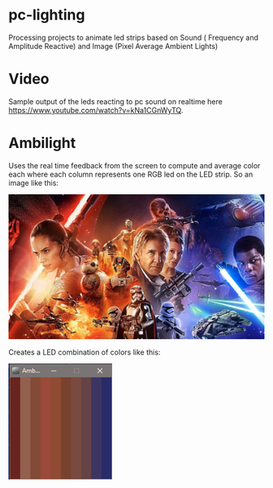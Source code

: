 # pc-lighting
Processing projects to animate led strips based on Sound ( Frequency and Amplitude Reactive) and Image (Pixel Average Ambient Lights)

# Video

Sample output of the leds reacting to pc sound on realtime here https://www.youtube.com/watch?v=kNa1CGnWyTQ.

# Ambilight

Uses the real time feedback from the screen to compute and average color each where each column represents one RGB led on the LED strip.
So an image like this:

![alt text](https://github.com/JohanpG/pc-lighting/blob/master/Ambilight/Images/AmbilightTest.PNG)

Creates a LED combination of colors like this:

![alt text](https://github.com/JohanpG/pc-lighting/blob/master/Ambilight/Images/Ambilight.PNG)

